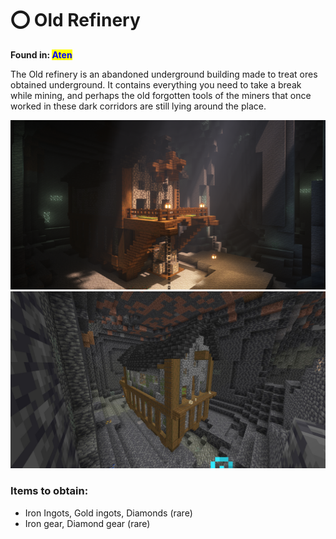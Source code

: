 # ⭕ Old Refinery

**Found in:&#x20;**<mark style="color:blue;">**Aten**</mark>

The Old refinery is an abandoned underground building made to treat ores obtained underground. It contains everything you need to take a break while mining, and perhaps the old forgotten tools of the miners that once worked in these dark corridors are still lying around the place.

![](<../../../.gitbook/assets/image (229).png>)![](<../../../.gitbook/assets/image (92).png>)

### Items to obtain:

* Iron Ingots, Gold ingots, Diamonds (rare)
* Iron gear, Diamond gear (rare)
